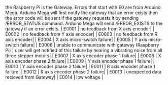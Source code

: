 the Raspberry Pi is the Gateway.
Errors that start with E0 are from Arduino Mega.
Arduino Mega will first notify the gateway that an error exists then the error code will be sent if the gateway requests it by sending /ERROR_STATUS	command.
Arduino Mega will send /ERROR_EXISTS to the gateway if an error exists.
| E0001 | no feedback from X axis encoder|
| E0002 | no feedback from Y axis encoder|
| E0003 | no feedback from R axis encoder|
| E0004 | X axis micro-switch failure|
| E0005 | Y axis micro-switch failure|
| E0006 | unable to communicate with gateway (Raspberry Pi) | user will get notified of this failure by hearing a vibrating noise from all three stepper motors|
| E0007 | X axis encoder phase 1 failure|
| E0008 | X axis encoder phase 2 failure|
| E0009 | Y axis encoder phase 1 failure|
| E0010 | Y axis encoder phase 2 failure|
| E0011 | R axis encoder phase 1 failure|
| E0012 | R axis encoder phase 2 failure|
| E0013 | unexpected data recieved from Gateway|
| E0014 | low voltage |


